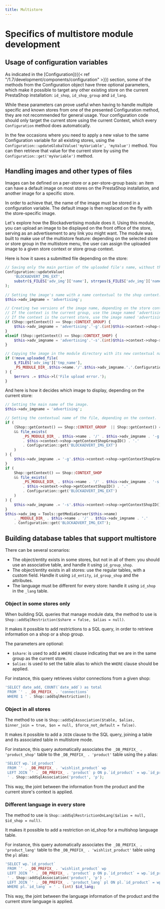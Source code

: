 ```yaml
---
title: Multistore
---
```


# Specifics of multistore module development

## Usage of configuration variables

As indicated in the [Configuration]({{< ref "/1.7/development/components/configuration" >}}) section, some of the methods from the Configuration object have three optional parameters, which make it possible to target any other existing store on the current PrestaShop installation: `id_shop`, `id_shop_group` and `id_lang`.

While these parameters can prove useful when having to handle multiple specific and known stores from one of the presented Configuration method, they are not recommended for general usage. Your configuration code should only target the current store using the current Context, which every `Configuration` method does automatically.

In the few occasions where you need to apply a new value to the same Configuration variable for all existing stores, using the `Configuration::updateGlobalValue('myVariable', 'myValue')` method. You can then retrieve that value for the current store by using the `Configuration::get('myVariable')` method.

## Handling images and other types of files

Images can be defined on a per-store or a per-store-group basis: an item can have a default image on most stores on the PrestaShop installation, and another image for a specific store.

In order to achieve that, the name of the image must be stored in a configuration variable. The default image is then replaced on the fly with the store-specific image.

Let's explore how the Blockadvertising module does it. Using this module, you can upload an image to be displayed on the front office of the store, serving as an advertisement to any link you might want. The module was built to make use of the multistore feature: depending on the selected store or store group in the multistore menu, the user can assign the uploaded image to a given store context or store group context.

Here is how it saves a submitted file depending on the store:

```php
// Saving only the main portion of the uploaded file's name, without the file extension.
Configuration::updateValue(
    'BLOCKADVERT_IMG_EXT',
    substr($_FILES['adv_img']['name'], strrpos($_FILES['adv_img']['name'], '.') + 1)
);
                 
// Setting the image's name with a name contextual to the shop context.
$this->adv_imgname = 'advertising';

// Creating two versions of the image name, depending on the store context:
// If the context is the current group, use the image named 'advertising-g'
// If the context is the current store, use the image named 'advertising-s'
if (Shop::getContext() == Shop::CONTEXT_GROUP) {
    $this->adv_imgname = 'advertising'.'-g'.(int)$this->context->shop->getContextShopGroupID();
}
elseif (Shop::getContext() == Shop::CONTEXT_SHOP) {
    $this->adv_imgname = 'advertising'.'-s'.(int)$this->context->shop->getContextShopID();
}

// Copying the image in the module directory with its new contextual name.
if (!move_uploaded_file(
    $_FILES['adv_img']['tmp_name'],
    _PS_MODULE_DIR_.$this->name.'/'.$this->adv_imgname.'.'.Configuration::get('BLOCKADVERT_IMG_EXT'))
) {
    $errors .= $this->l('File upload error.');
}
```

And here is how it decides which image to display, depending on the current store:


```php
// Setting the main name of the image.
$this->adv_imgname = 'advertising';

// Setting the contextual name of the file, depending on the context.
if (
    (Shop::getContext() == Shop::CONTEXT_GROUP  || Shop::getContext() == Shop::CONTEXT_SHOP)
    && file_exists(
        _PS_MODULE_DIR_ . $this->name . '/' . $this->adv_imgname . '-g'
        . $this->context->shop->getContextShopGroupID() . '.'
        . Configuration::get('BLOCKADVERT_IMG_EXT')
    )
) {
    $this->adv_imgname .= '-g'.$this->context->shop->getContextShopGroupID();
}
if (
    Shop::getContext() == Shop::CONTEXT_SHOP
    && file_exists(
        _PS_MODULE_DIR_ . $this->name . '/' . $this->adv_imgname . '-s'
        . $this->context->shop->getContextShopID() . '.' 
        . Configuration::get('BLOCKADVERT_IMG_EXT')
    )
) {
    $this->adv_imgname .= '-s'.$this->context->shop->getContextShopID();
}
$this->adv_img = Tools::getMediaServer($this->name)
    . _MODULE_DIR_ . $this->name . '/' . $this->adv_imgname . '.' 
    . Configuration::get('BLOCKADVERT_IMG_EXT');
```

## Building database tables that support multistore

There can be several scenarios:

* The object/entity exists in some stores, but not in all of them: you should use an associative table, and handle it using `id_group_shop`.
* The object/entity exists in all stores: use the regular tables, with a custom field. Handle it using `id_entity`, `id_group_shop` and the attributes.
* The language must be different for every store: handle it using `id_shop` in the `_lang` table.

### Object in some stores only

When building SQL queries that manage module data, the method to use is `Shop::addSqlRestriction($share = false, $alias = null)`.

It makes it possible to add restrictions to a SQL query, in order to retrieve information on a shop or a shop group.

The parameters are optional:

* `$share`: is used to add a `WHERE` clause indicating that we are in the same group as the current store.
* `$alias`: is used to set the table alias to which the `WHERE` clause should be applied.

For instance, this query retrieves visitor connections from a given shop:

```php
'SELECT date_add, COUNT(`date_add`) as total
 FROM `' . _DB_PREFIX_ . 'connections`
 WHERE 1 ' . Shop::addSqlRestriction();
```

### Object in all stores

The method to use is `Shop::addSqlAssociation($table, $alias, $inner_join = true, $on = null, $force_not_default = false)`.

It makes it possible to add a `JOIN` clause to the SQL query, joining a table and its associated table in multistore mode.

For instance, this query automatically associates the` _DB_PREFIX_ . 'product_shop'` table to the `_DB_PREFIX_ . 'product'` table using the `p` alias:

```php
'SELECT wp.`id_product`
 FROM `' . _DB_PREFIX_ . 'wishlist_product` wp
 LEFT JOIN `' . _DB_PREFIX_ . 'product` p ON p.`id_product` = wp.`id_product`
 ' . Shop::addSqlAssociation('product', 'p');
```

This way, the joint between the information from the product and the current store's context is applied.

### Different language in every store

The method to use is `Shop::addSqlRestrictionOnLang($alias = null, $id_shop = null)`.

It makes it possible to add a restriction on id_shop for a multishop language table.

For instance, this query automatically associates the` _DB_PREFIX_ . 'product_lang'` table to the `_DB_PREFIX_ . 'wishlist_product'` table using the `pl` alias:

```php
'SELECT wp.`id_product`
 FROM `' . _DB_PREFIX_ . 'wishlist_product` wp
 LEFT JOIN `' . _DB_PREFIX_ . 'product` p ON p.`id_product` = wp.`id_product`
 ' . Shop::addSqlAssociation('product', 'p') . '
 LEFT JOIN `' . _DB_PREFIX_ . 'product_lang` pl ON pl.`id_product` = wp.`id_product`' . Shop::addSqlRestrictionOnLang('pl') . '
 WHERE pl.`id_lang` = ' . (int) $id_lang;
```

This way, the joint between the language information of the product and the current store language is applied.
